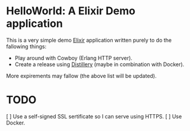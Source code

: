 # HelloWorld: A Elixir Demo application

This is a very simple demo [Elixir](http://elixir-lang.github.io/) application written purely to do the fallowing things:

- Play around with Cowboy (Erlang HTTP server).
- Create a release using [Distillery](https://github.com/bitwalker/distillery) (maybe in combination with Docker).

More expirements may fallow (the above list will be updated).

# TODO

[ ] Use a self-signed SSL sertificate so I can serve using HTTPS.
[ ] Use Docker.
